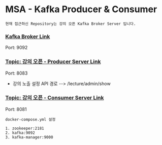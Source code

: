 # MSA - Kafka Producer & Consumer

`현재 접근하신 Repository는 강의 오픈 Kafka Broker Server 입니다.`

### [Kafka Broker Link](https://github.com/powerstar13/Kafka-msa-topic)
Port: 9092
### [Topic: 강의 오픈 - Producer Server Link](https://github.com/powerstar13/Kafka-msa-topic/tree/develop/KafkaLecture)
Port: 8083
- 강의 노출 설정 API 경로 --> /lecture/admin/show
### [Topic: 강의 오픈 - Consumer Server Link](https://github.com/powerstar13/Kafka-msa-topic/tree/develop/KafkaMember)
Port: 8081

```
docker-compose.yml 설정

1. zookeeper:2181
2. kafka:9092
3. kafka-manager:9000
```